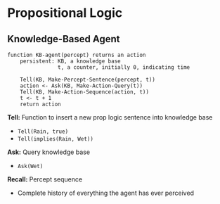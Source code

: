 # Propositional Logic

## Knowledge-Based Agent

```
function KB-agent(percept) returns an action
	persistent: KB, a knowledge base
				t, a counter, initially 0, indicating time
	
	Tell(KB, Make-Percept-Sentence(percept, t))
	action <- Ask(KB, Make-Action-Query(t))
	Tell(KB, Make-Action-Sequence(action, t))
	t <- t + 1
	return action
```

**Tell:** Function to insert a new prop logic sentence into knowledge base
- `Tell(Rain, true)`
- `Tell(implies(Rain, Wet))`

**Ask:** Query knowledge base
- `Ask(Wet)`

**Recall:** Percept sequence
- Complete history of everything the agent has ever perceived

